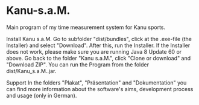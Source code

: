 # Kanu-s.a.M.
Main program of my time measurement system for Kanu sports.

Install Kanu s.a.M.
Go to subfolder "dist/bundles", click at the .exe-file (the Installer) and select "Download". After this, run the Installer.
If the Installer does not work, please make sure you are running Java 8 Update 60 or above. Go back to the folder "Kanu s.a.M.", click "Clone or download" and "Download ZIP". You can run the Program from the folder dist/Kanu_s.a.M..jar.

Support
In the folders "Plakat", "Präsentation" and "Dokumentation" you can find more information about the software's aims, development process and usage (only in German).
